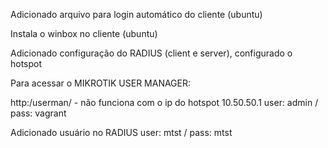 

Adicionado arquivo para login automático do cliente (ubuntu)

Instala o winbox no cliente (ubuntu)

Adicionado configuração do RADIUS (client e server), configurado o hotspot

Para acessar o MIKROTIK USER MANAGER:

http:<IP>/userman/ - não funciona com o ip do hotspot 10.50.50.1
user: admin / pass: vagrant

Adicionado usuário no RADIUS 
user: mtst / pass: mtst
